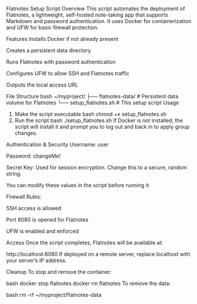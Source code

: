 Flatnotes Setup Script
Overview
This script automates the deployment of Flatnotes, a lightweight, self-hosted note-taking app that supports Markdown and password authentication. It uses Docker for containerization and UFW for basic firewall protection.

Features
Installs Docker if not already present

Creates a persistent data directory

Runs Flatnotes with password authentication

Configures UFW to allow SSH and Flatnotes traffic

Outputs the local access URL

 File Structure
bash
~/myproject/
├── flatnotes-data/        # Persistent data volume for Flatnotes
└── setup_flatnotes.sh     # This setup script
 Usage
1. Make the script executable
bash
chmod +x setup_flatnotes.sh
2. Run the script
bash
./setup_flatnotes.sh
If Docker is not installed, the script will install it and prompt you to log out and back in to apply group changes.

Authentication & Security
Username: user

Password: changeMe!

Secret Key: Used for session encryption. Change this to a secure, random string.

You can modify these values in the script before running it.

Firewall Rules:

SSH access is allowed

Port 8080 is opened for Flatnotes

UFW is enabled and enforced

 Access
Once the script completes, Flatnotes will be available at:

http://localhost:8080
If deployed on a remote server, replace localhost with your server’s IP address.

 Cleanup
To stop and remove the container:

bash
docker stop flatnotes
docker rm flatnotes
To remove the data:

bash
rm -rf ~/myproject/flatnotes-data
